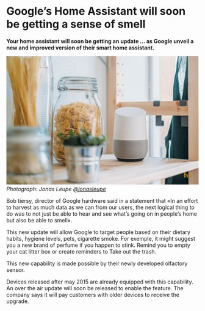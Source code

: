 # Google’s Home Assistant will soon be getting a sense of smell

**Your home assistant will soon be getting an update ... as Google unveil a new and improved version of their smart home assistant.**

![Google Home in kitchen](google-home-sense-of-smell.jpg)
*Photograph: Jonas Leupe [@jonasleupe](https://unsplash.com/@jonasleupe)*

Bob tiersy, director of Google hardware said in a statement that «In an effort to harvest as much data as we can from our users, the next logical thing to do was to not just be able to hear and see what’s going on in people’s home but also be able to smell».

This new update will allow Google to target people based on their dietary habits, hygiene levels, pets, cigarette smoke. For exemple, it might suggest you a new brand of perfume if you happen to stink. Remind you to empty your cat litter box or create reminders to Take out the trash.

This new capability is made possible by their newly developed olfactory sensor.

Devices released after may 2015 are already equipped with this capability. An over the air update will soon be released to enable the feature. The company says it will pay customers with older devices to receive the upgrade.
